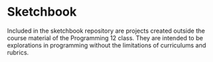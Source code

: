 # Sketchbook
Included in the sketchbook repository are projects created outside the course material of the Programming 12 class. They are intended to be explorations in programming without the limitations of curriculums and rubrics.
